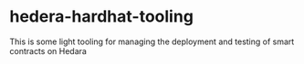 # hedera-hardhat-tooling
This is some light tooling for managing the deployment and testing of smart contracts on Hedara
